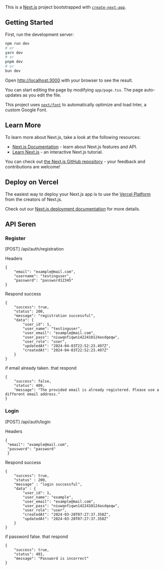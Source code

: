 This is a [Next.js](https://nextjs.org/) project bootstrapped with [`create-next-app`](https://github.com/vercel/next.js/tree/canary/packages/create-next-app).

## Getting Started

First, run the development server:

```bash
npm run dev
# or
yarn dev
# or
pnpm dev
# or
bun dev
```

Open [http://localhost:3000](http://localhost:3000) with your browser to see the result.

You can start editing the page by modifying `app/page.tsx`. The page auto-updates as you edit the file.

This project uses [`next/font`](https://nextjs.org/docs/basic-features/font-optimization) to automatically optimize and load Inter, a custom Google Font.

## Learn More

To learn more about Next.js, take a look at the following resources:

- [Next.js Documentation](https://nextjs.org/docs) - learn about Next.js features and API.
- [Learn Next.js](https://nextjs.org/learn) - an interactive Next.js tutorial.

You can check out [the Next.js GitHub repository](https://github.com/vercel/next.js/) - your feedback and contributions are welcome!

## Deploy on Vercel

The easiest way to deploy your Next.js app is to use the [Vercel Platform](https://vercel.com/new?utm_medium=default-template&filter=next.js&utm_source=create-next-app&utm_campaign=create-next-app-readme) from the creators of Next.js.

Check out our [Next.js deployment documentation](https://nextjs.org/docs/deployment) for more details.

## API Seren
### Register
[POST] /api/auth/registration

Headers
```
{
    "email": "example@mail.com",
    "username": "testinguser",
    "password": "password12345"
}
```
Respond success
```
{
    "success": true,
    "status": 200,
    "message": "registration successful",
    "data": {
        "user_id": 1,
        "user_name": "testinguser",
        "user_email": "example@mail.com",
        "user_pass": "niuwqnfiqwn1422410124asdqeqw",
        "user_role": "user",
        "updatedAt": "2024-04-03T22:52:23.497Z",
        "createdAt": "2024-04-03T22:52:23.497Z"
    }
}
```
if email already taken. that respond
```
{
    "success": false,
    "status": 409,
    "message": "The provided email is already registered. Please use a different email address."
}
```
### Login
[POST] /api/auth/login

Headers
```
{
 "email": "example@mail.com",
 "password": "password"
 }
```
Respond success
```
{
    "success": true,
    "status" : 200,
    "message" : "login successful",
    "data" : {
        "user_id": 1,
        "user_name": "example",
        "user_email": "example@mail.com",
        "user_pass": "niuwqnfiqwn1422410124asdqeqw",
        "user_role": "user",
        "createdAt": "2024-03-28T07:27:37.358Z",
        "updatedAt": "2024-03-28T07:27:37.358Z"
    }
}
```
if password false. that respond
```
{
    "success": true,
    "status": 401,
    "message": "Password is incorrect"
}
```
